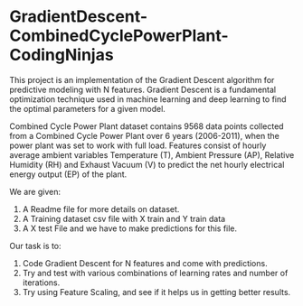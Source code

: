 # GradientDescent-CombinedCyclePowerPlant-CodingNinjas
This project is an implementation of the Gradient Descent algorithm for predictive modeling with N features. Gradient Descent is a fundamental optimization technique used in machine learning and deep learning to find the optimal parameters for a given model.

Combined Cycle Power Plant dataset contains 9568 data points collected from a Combined Cycle Power Plant over 6 years (2006-2011), when the power plant was set to work with full load. Features consist of hourly average ambient variables Temperature (T), Ambient Pressure (AP), Relative Humidity (RH) and Exhaust Vacuum (V) to predict the net hourly electrical energy output (EP) of the plant.

We are given:
1. A Readme file for more details on dataset. 
2. A Training dataset csv file with X train and Y train data
3. A X test File and we have to make predictions for this file.

Our task is to:
1. Code Gradient Descent for N features and come with predictions.
2. Try and test with various combinations of learning rates and number of iterations.
3. Try using Feature Scaling, and see if it helps us in getting better results. 

